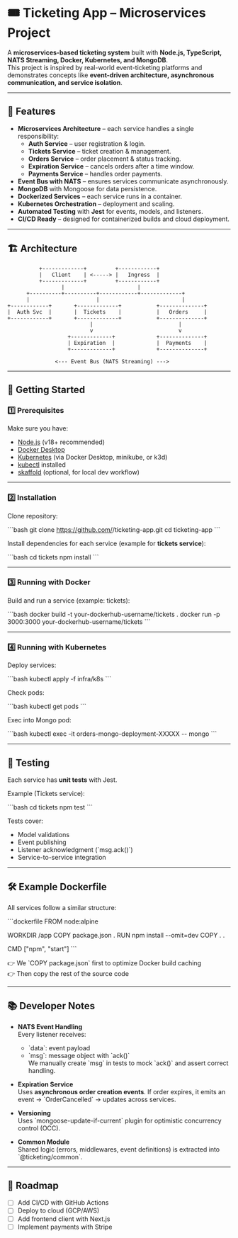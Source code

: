 
# 🎟️ Ticketing App – Microservices Project

A **microservices-based ticketing system** built with **Node.js, TypeScript, NATS Streaming, Docker, Kubernetes, and MongoDB**.  
This project is inspired by real-world event-ticketing platforms and demonstrates concepts like **event-driven architecture, asynchronous communication, and service isolation**.

---

## 📌 Features

- **Microservices Architecture** – each service handles a single responsibility:
  - **Auth Service** – user registration & login.
  - **Tickets Service** – ticket creation & management.
  - **Orders Service** – order placement & status tracking.
  - **Expiration Service** – cancels orders after a time window.
  - **Payments Service** – handles order payments.
- **Event Bus with NATS** – ensures services communicate asynchronously.
- **MongoDB** with Mongoose for data persistence.
- **Dockerized Services** – each service runs in a container.
- **Kubernetes Orchestration** – deployment and scaling.
- **Automated Testing** with **Jest** for events, models, and listeners.
- **CI/CD Ready** – designed for containerized builds and cloud deployment.

---

## 🏗️ Architecture

```plaintext
          +-------------+         +------------+
          |   Client    | <-----> |   Ingress  |
          +-------------+         +------------+
                 |                       |
      +----------+----------+------------+-------------+
      |                     |                          |
+------------+       +-------------+           +--------------+
|  Auth Svc  |       |  Tickets    |           |   Orders     |
+------------+       +-------------+           +--------------+
                          |                           |
                          v                           v
                   +-------------+             +--------------+
                   | Expiration  |             |  Payments    |
                   +-------------+             +--------------+

               <--- Event Bus (NATS Streaming) --->
```

---

## 🚀 Getting Started

### 1️⃣ Prerequisites
Make sure you have:
- [Node.js](https://nodejs.org/) (v18+ recommended)
- [Docker Desktop](https://www.docker.com/products/docker-desktop)
- [Kubernetes](https://kubernetes.io/) (via Docker Desktop, minikube, or k3d)
- [kubectl](https://kubernetes.io/docs/tasks/tools/install-kubectl/) installed
- [skaffold](https://skaffold.dev/) (optional, for local dev workflow)

---

### 2️⃣ Installation

Clone repository:

\`\`\`bash
git clone https://github.com/<your-username>/ticketing-app.git
cd ticketing-app
\`\`\`

Install dependencies for each service (example for **tickets service**):

\`\`\`bash
cd tickets
npm install
\`\`\`

---

### 3️⃣ Running with Docker

Build and run a service (example: tickets):

\`\`\`bash
docker build -t your-dockerhub-username/tickets .
docker run -p 3000:3000 your-dockerhub-username/tickets
\`\`\`

---

### 4️⃣ Running with Kubernetes

Deploy services:

\`\`\`bash
kubectl apply -f infra/k8s
\`\`\`

Check pods:

\`\`\`bash
kubectl get pods
\`\`\`

Exec into Mongo pod:

\`\`\`bash
kubectl exec -it orders-mongo-deployment-XXXXX -- mongo
\`\`\`

---

## 🧪 Testing

Each service has **unit tests** with Jest.

Example (Tickets service):

\`\`\`bash
cd tickets
npm test
\`\`\`

Tests cover:
- Model validations
- Event publishing
- Listener acknowledgment (\`msg.ack()\`)
- Service-to-service integration

---

## 🛠️ Example Dockerfile

All services follow a similar structure:

\`\`\`dockerfile
FROM node:alpine

WORKDIR /app
COPY package.json .
RUN npm install --omit=dev
COPY . .

CMD ["npm", "start"]
\`\`\`

👉 We \`COPY package.json\` first to optimize Docker build caching  
👉 Then copy the rest of the source code  

---

## 📚 Developer Notes

- **NATS Event Handling**  
  Every listener receives:
  - \`data\`: event payload
  - \`msg\`: message object with \`ack()\`  
  We manually create \`msg\` in tests to mock \`ack()\` and assert correct handling.

- **Expiration Service**  
  Uses **asynchronous order creation events**. If order expires, it emits an event → \`OrderCancelled\` → updates across services.

- **Versioning**  
  Uses \`mongoose-update-if-current\` plugin for optimistic concurrency control (OCC).

- **Common Module**  
  Shared logic (errors, middlewares, event definitions) is extracted into \`@ticketing/common\`.

---

## 🔮 Roadmap

- [ ] Add CI/CD with GitHub Actions  
- [ ] Deploy to cloud (GCP/AWS)  
- [ ] Add frontend client with Next.js  
- [ ] Implement payments with Stripe  
